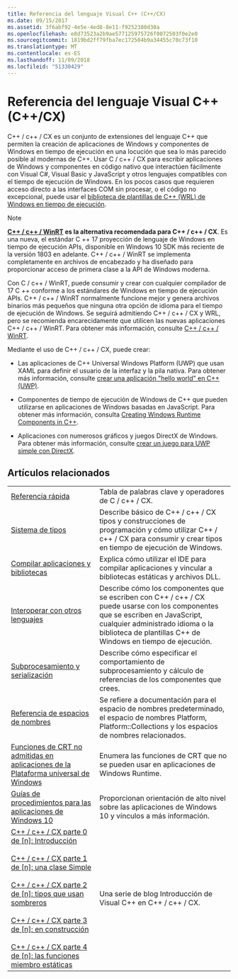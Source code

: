 ```yaml
---
title: Referencia del lenguaje Visual C++ (C++/CX)
ms.date: 09/15/2017
ms.assetid: 3f6abf92-4e5e-4ed8-8e11-f9252380d30a
ms.openlocfilehash: e8d73523a2b9ae577125975726f0072503f0e2e0
ms.sourcegitcommit: 1819bd2ff79fba7ec172504b9a34455c70c73f10
ms.translationtype: MT
ms.contentlocale: es-ES
ms.lasthandoff: 11/09/2018
ms.locfileid: "51330429"
---
```

# <a name="visual-c-language-reference-ccx"></a>Referencia del lenguaje Visual C++ (C++/CX)

C++ / c++ / CX es un conjunto de extensiones del lenguaje C++ que permiten la creación de aplicaciones de Windows y componentes de Windows en tiempo de ejecución en una locución que sea lo más parecido posible al modernas de C++. Usar C / c++ / CX para escribir aplicaciones de Windows y componentes en código nativo que interactúen fácilmente con Visual C#, Visual Basic y JavaScript y otros lenguajes compatibles con el tiempo de ejecución de Windows. En los pocos casos que requieren acceso directo a las interfaces COM sin procesar, o el código no excepcional, puede usar el [biblioteca de plantillas de C++ (WRL) de Windows en tiempo de ejecución](../windows/windows-runtime-cpp-template-library-wrl.md).

> [!NOTE]
> **[C++ / c++ / WinRT](https://docs.microsoft.com/windows/uwp/cpp-and-winrt-apis/index) es la alternativa recomendada para C++ / c++ / CX**. Es una nueva, el estándar C ++ 17 proyección de lenguaje de Windows en tiempo de ejecución APIs, disponible en Windows 10 SDK más reciente de la versión 1803 en adelante. C++ / c++ / WinRT se implementa completamente en archivos de encabezado y ha diseñado para proporcionar acceso de primera clase a la API de Windows moderna.
>
> Con C / c++ / WinRT, puede consumir y crear con cualquier compilador de 17 C ++ conforme a los estándares de Windows en tiempo de ejecución APIs. C++ / c++ / WinRT normalmente funcione mejor y genera archivos binarios más pequeños que ninguna otra opción de idioma para el tiempo de ejecución de Windows. Se seguirá admitiendo C++ / c++ / CX y WRL, pero se recomienda encarecidamente que utilicen las nuevas aplicaciones C++ / c++ / WinRT. Para obtener más información, consulte [C++ / c++ / WinRT](https://docs.microsoft.com/windows/uwp/cpp-and-winrt-apis/index).

Mediante el uso de C++ / c++ / CX, puede crear:

- Las aplicaciones de C++ Universal Windows Platform (UWP) que usan XAML para definir el usuario de la interfaz y la pila nativa. Para obtener más información, consulte [crear una aplicación "hello world" en C++ (UWP)](/windows/uwp/get-started/create-a-basic-windows-10-app-in-cpp).

- Componentes de tiempo de ejecución de Windows de C++ que pueden utilizarse en aplicaciones de Windows basadas en JavaScript. Para obtener más información, consulta [Creating Windows Runtime Components in C++](/windows/uwp/winrt-components/creating-windows-runtime-components-in-cpp).

- Aplicaciones con numerosos gráficos y juegos DirectX de Windows. Para obtener más información, consulte [crear un juego para UWP simple con DirectX](/windows/uwp/gaming/tutorial--create-your-first-metro-style-directx-game).

## <a name="related-articles"></a>Artículos relacionados

|||
|-|-|
|[Referencia rápida](../cppcx/quick-reference-c-cx.md)|Tabla de palabras clave y operadores de C / c++ / CX.|
|[Sistema de tipos](../cppcx/type-system-c-cx.md)|Describe básico de C++ / c++ / CX tipos y construcciones de programación y cómo utilizar C++ / c++ / CX para consumir y crear tipos en tiempo de ejecución de Windows.|
|[Compilar aplicaciones y bibliotecas](../cppcx/building-apps-and-libraries-c-cx.md)|Explica cómo utilizar el IDE para compilar aplicaciones y vincular a bibliotecas estáticas y archivos DLL.|
|[Interoperar con otros lenguajes](../cppcx/interoperating-with-other-languages-c-cx.md)|Describe cómo los componentes que se escriben con C++ / c++ / CX puede usarse con los componentes que se escriben en JavaScript, cualquier administrado idioma o la biblioteca de plantillas C++ de Windows en tiempo de ejecución.|
|[Subprocesamiento y serialización](../cppcx/threading-and-marshaling-c-cx.md)|Describe cómo especificar el comportamiento de subprocesamiento y cálculo de referencias de los componentes que crees.|
|[Referencia de espacios de nombres](../cppcx/namespaces-reference-c-cx.md)|Se refiere a documentación para el espacio de nombres predeterminado, el espacio de nombres Platform, Platform::Collections y los espacios de nombres relacionados.|
|[Funciones de CRT no admitidas en aplicaciones de la Plataforma universal de Windows](../cppcx/crt-functions-not-supported-in-universal-windows-platform-apps.md)|Enumera las funciones de CRT que no se pueden usar en aplicaciones de Windows Runtime.|
|[Guías de procedimientos para las aplicaciones de Windows 10](https://msdn.microsoft.com/library/windows/apps/xaml/mt244352.aspx)|Proporcionan orientación de alto nivel sobre las aplicaciones de Windows 10 y vínculos a más información.|
|[C++ / c++ / CX parte 0 de \[n\]: Introducción](https://blogs.msdn.microsoft.com/vcblog/2012/08/29/ccx-part-0-of-n-an-introduction/)<br /><br />[C++ / c++ / CX parte 1 de \[n\]: una clase Simple](https://blogs.msdn.microsoft.com/vcblog/2012/09/05/ccx-part-1-of-n-a-simple-class/)<br /><br />[C++ / c++ / CX parte 2 de \[n\]: tipos que usan sombreros](https://blogs.msdn.microsoft.com/vcblog/2012/09/17/ccx-part-2-of-n-types-that-wear-hats/)<br /><br />[C++ / c++ / CX parte 3 de \[n\]: en construcción](https://blogs.msdn.microsoft.com/vcblog/2012/10/05/ccx-part-3-of-n-under-construction/)<br /><br />[C++ / c++ / CX parte 4 de \[n\]: las funciones miembro estáticas](https://blogs.msdn.microsoft.com/vcblog/2012/10/19/ccx-part-4-of-n-static-member-functions/)|Una serie de blog Introducción de Visual C++ en C++ / c++ / CX.|
